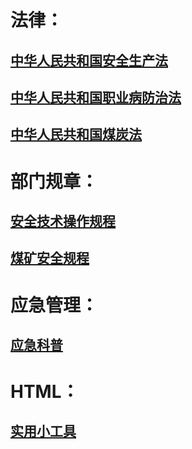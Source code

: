 # 法律：

## [中华人民共和国安全生产法](/docs/中华人民共和国安全生产法.md#中华人民共和国安全生产法2014年修订)
## [中华人民共和国职业病防治法](/docs/中华人民共和国职业病防治法.md#中华人民共和国职业病防治法)
## [中华人民共和国煤炭法](/docs/中华人民共和国煤炭法.md#中华人民共和国煤炭法)

# 部门规章：

## [安全技术操作规程](/docs/安全技术操作规程#up)
## [煤矿安全规程](/docs/煤矿安全规程#up)

# 应急管理：

## [应急科普](/docs/应急科普.md#应急科普)

# HTML：

##  [实用小工具](/html)
